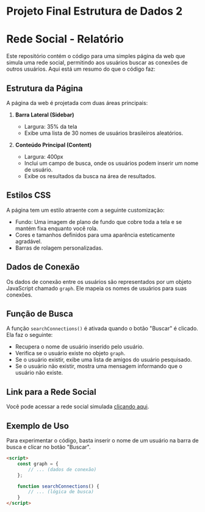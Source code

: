 # Projeto Final Estrutura de Dados 2

# Rede Social - Relatório

Este repositório contém o código para uma simples página da web que simula uma rede social, permitindo aos usuários buscar as conexões de outros usuários. Aqui está um resumo do que o código faz:

## Estrutura da Página

A página da web é projetada com duas áreas principais:

1. **Barra Lateral (Sidebar)**
   - Largura: 35% da tela
   - Exibe uma lista de 30 nomes de usuários brasileiros aleatórios.

2. **Conteúdo Principal (Content)**
   - Largura: 400px
   - Inclui um campo de busca, onde os usuários podem inserir um nome de usuário.
   - Exibe os resultados da busca na área de resultados.

## Estilos CSS

A página tem um estilo atraente com a seguinte customização:

- Fundo: Uma imagem de plano de fundo que cobre toda a tela e se mantém fixa enquanto você rola.
- Cores e tamanhos definidos para uma aparência esteticamente agradável.
- Barras de rolagem personalizadas.

## Dados de Conexão

Os dados de conexão entre os usuários são representados por um objeto JavaScript chamado `graph`. Ele mapeia os nomes de usuários para suas conexões.

## Função de Busca

A função `searchConnections()` é ativada quando o botão "Buscar" é clicado. Ela faz o seguinte:

- Recupera o nome de usuário inserido pelo usuário.
- Verifica se o usuário existe no objeto `graph`.
- Se o usuário existir, exibe uma lista de amigos do usuário pesquisado.
- Se o usuário não existir, mostra uma mensagem informando que o usuário não existe.

## Link para a Rede Social
Você pode acessar a rede social simulada [clicando aqui](coloque_o_link_aqui).

## Exemplo de Uso

Para experimentar o código, basta inserir o nome de um usuário na barra de busca e clicar no botão "Buscar".

```html
<script>
    const graph = {
        // ... (dados de conexão)
    };

    function searchConnections() {
        // ... (lógica de busca)
    }
</script>



